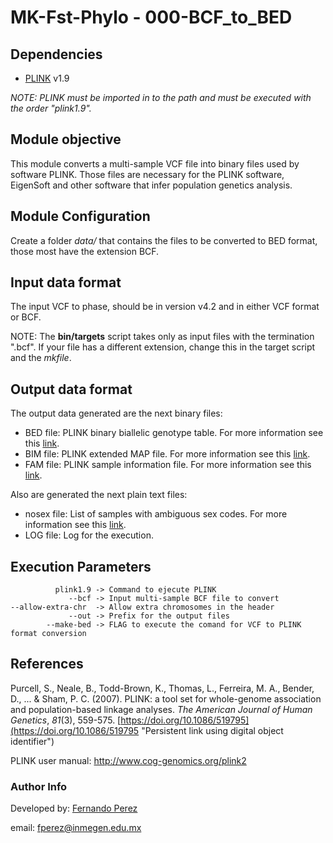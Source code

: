 
# MK-Fst-Phylo - 000-BCF\_to\_BED

## Dependencies

- [PLINK](http://www.cog-genomics.org/plink2) v1.9

*NOTE: PLINK must be imported in to the path and must be executed with the order "plink1.9".*

## Module objective

This module converts a multi-sample VCF file into binary files used by software PLINK. Those files are necessary for the PLINK software, EigenSoft and other software that infer population genetics analysis.


## Module Configuration

Create a folder *data/* that contains the files to be converted to BED format, those most have the extension BCF.


## Input data format

The input VCF to phase, should be in version v4.2 and in either VCF format or BCF.

NOTE: The **bin/targets** script takes only as input files with the termination ".bcf". If your file has a different extension, change this in the target script and the *mkfile*.


## Output data format

The output data generated are the next binary files:

- BED file: PLINK binary biallelic genotype table. For more information see this [link](http://www.cog-genomics.org/plink/1.9/formats#bed). 
- BIM file: PLINK extended MAP file. For more information see this [link](http://www.cog-genomics.org/plink/1.9/formats#bim). 
- FAM file: PLINK sample information file. For more information see this [link](http://www.cog-genomics.org/plink/1.9/formats#fam). 

Also are generated the next plain text files:

- nosex file: List of samples with ambiguous sex codes. For more information see this [link](https://www.cog-genomics.org/plink/1.9/output). 
- LOG file: Log for the execution.

## Execution Parameters


              plink1.9 -> Command to ejecute PLINK
                 --bcf -> Input multi-sample BCF file to convert
	--allow-extra-chr  -> Allow extra chromosomes in the header
                 --out -> Prefix for the output files
            --make-bed -> FLAG to execute the comand for VCF to PLINK format conversion


## References

Purcell, S., Neale, B., Todd-Brown, K., Thomas, L., Ferreira, M. A., Bender, D., ... & Sham, P. C. (2007). PLINK: a tool set for whole-genome association and population-based linkage analyses. _The American Journal of Human Genetics_, _81_(3), 559-575. [https://doi.org/10.1086/519795](https://doi.org/10.1086/519795 "Persistent link using digital object identifier")

PLINK user manual: http://www.cog-genomics.org/plink2

### Author Info
Developed by: [Fernando Perez](https://www.linkedin.com/in/fernandorpv/)

email: [fperez@inmegen.edu.mx](mailto:fperez@inmegen.edu.mx)


